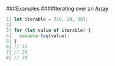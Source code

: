 ###Examples
####Iterating over an [Array](https://developer.mozilla.org/en-US/docs/Web/JavaScript/Reference/Global_Objects/Array)
```javascript
1| let iterable = [10, 20, 30];
2| 
3| for (let value of iterable) {
4|   console.log(value);
5| }
6| // 10
7| // 20
8| // 30
```